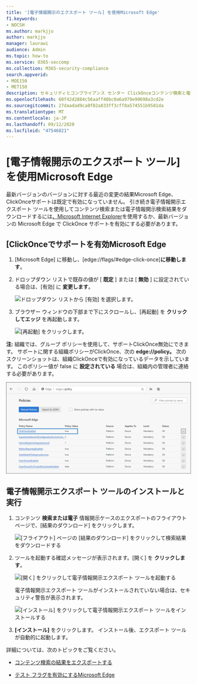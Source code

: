 ```yaml
---
title: '[電子情報開示のエクスポート ツール] を使用Microsoft Edge'
f1.keywords:
- NOCSH
ms.author: markjjo
author: markjjo
manager: laurawi
audience: Admin
ms.topic: how-to
ms.service: O365-seccomp
ms.collection: M365-security-compliance
search.appverid:
- MOE150
- MET150
description: セキュリティとコンプライアンス センター ClickOnceコンテンツ検索と電子情報開示から検索結果をダウンロードするには、Microsoft Edge の最新バージョンを使用するサポートを有効にする必要があります。
ms.openlocfilehash: 60f42d2884c56aaff40bc0a6a979e99698a3cd2e
ms.sourcegitcommit: 27daadad9ca0f02a833ff3cff8a574551b9581da
ms.translationtype: MT
ms.contentlocale: ja-JP
ms.lasthandoff: 09/12/2020
ms.locfileid: "47546821"
---
```

# <a name="use-the-ediscovery-export-tool-in-microsoft-edge"></a>[電子情報開示のエクスポート ツール] を使用Microsoft Edge

最新バージョンのバージョンに対する最近の変更の結果Microsoft Edge、ClickOnceサポートは既定で有効になっていません。 引き続き電子情報開示エクスポート ツールを使用してコンテンツ検索または電子情報開示検索結果をダウンロードするには[、Microsoft Internet Explorer](https://support.microsoft.com/help/17621/internet-explorer-downloads)を使用するか、最新バージョンの Microsoft Edge で ClickOnce サポートを有効にする必要があります。

## <a name="enable-clickonce-support-in-microsoft-edge"></a>[ClickOnceでサポートを有効Microsoft Edge

1. [Microsoft Edge] に移動し、[edge://flags/#edge-click-once]**に移動します**。

2. ドロップダウン リストで既存の値が [ **既定** ] または [ **無効** ] に設定されている場合は、[有効] に **変更します**。

   ![ドロップダウン リストから [有効] を選択します。](../media/ClickOnceimage1.png)

3. ブラウザー ウィンドウの下部まで下にスクロールし、[再起動] を **クリックしてエッジ** を再起動します。

   ![[再起動] をクリックします。](../media/ClickOnceimage2.png)

**注:** 組織では、グループ ポリシーを使用して、サポートClickOnce無効にできます。 サポートに関する組織ポリシーがClickOnce、次の **edge://policy。** 次のスクリーンショットは、組織ClickOnceで有効になっているデータを示しています。 このポリシー値が false に **設定されている** 場合は、組織内の管理者に連絡する必要があります。

![エッジ組織ポリシーの一覧](../media/ClickOnceimage3.png)

## <a name="install-and-run-the-ediscovery-export-tool"></a>電子情報開示エクスポート ツールのインストールと実行

1. コンテンツ **検索または電子** 情報開示ケースのエクスポートのフライアウト ページで、[結果のダウンロード] をクリックします。

   ![[フライアウト] ページの [結果のダウンロード] をクリックして検索結果をダウンロードする](../media/ClickOnceExport1.png)

2. ツールを起動する確認メッセージが表示されます。[開く] を **クリックします**。

   ![[開く] をクリックして電子情報開示エクスポート ツールを起動する](../media/ClickOnceimage4.png)

   電子情報開示エクスポート ツールがインストールされていない場合は、セキュリティ警告が表示されます。 

   ![[インストール] をクリックして電子情報開示エクスポート ツールをインストールする](../media/ClickOnceimage5.png)

3. **[インストール]** をクリックします。 インストール後、エクスポート ツールが自動的に起動します。

詳細については、次のトピックをご覧ください。

- [コンテンツ検索の結果をエクスポートする](export-search-results.md)

- [テスト フラグを有効にするMicrosoft Edge](https://microsoftedgesupport.microsoft.com/hc/articles/360034075294-How-to-enable-experiment-flags-in-Microsoft-Edge-Insider-channels)
